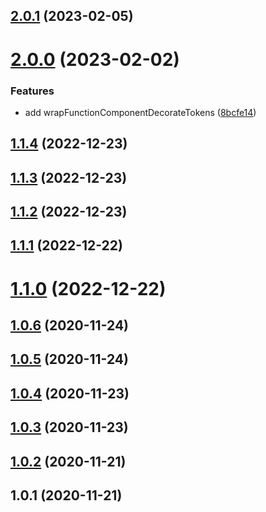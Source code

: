 ## [2.0.1](https://github.com/余聪/babel-helper-decorate-react/compare/v2.0.0...v2.0.1) (2023-02-05)

# [2.0.0](https://github.com/余聪/babel-helper-decorate-react/compare/v1.1.4...v2.0.0) (2023-02-02)

### Features

- add wrapFunctionComponentDecorateTokens ([8bcfe14](https://github.com/余聪/babel-helper-decorate-react/commit/8bcfe14ed7ef85c0a1a339d3ea834fea4ac3dcbf))

## [1.1.4](https://github.com/余聪/babel-helper-decorate-react/compare/v1.1.3...v1.1.4) (2022-12-23)

## [1.1.3](https://github.com/余聪/babel-helper-decorate-react/compare/v1.1.2...v1.1.3) (2022-12-23)

## [1.1.2](https://github.com/余聪/babel-helper-decorate-react/compare/v1.1.1...v1.1.2) (2022-12-23)

## [1.1.1](https://github.com/余聪/babel-helper-decorate-react/compare/v1.1.0...v1.1.1) (2022-12-22)

# [1.1.0](https://github.com/余聪/babel-helper-decorate-react/compare/v1.0.6...v1.1.0) (2022-12-22)

## [1.0.6](https://github.com/余聪/babel-helper-decorate-react/compare/v1.0.5...v1.0.6) (2020-11-24)

## [1.0.5](https://github.com/余聪/babel-helper-decorate-react/compare/v1.0.4...v1.0.5) (2020-11-24)

## [1.0.4](https://github.com/余聪/babel-helper-decorate-react/compare/v1.0.3...v1.0.4) (2020-11-23)

## [1.0.3](https://github.com/余聪/babel-helper-decorate-react/compare/v1.0.2...v1.0.3) (2020-11-23)

## [1.0.2](https://github.com/余聪/babel-helper-decorate-react/compare/v1.0.1...v1.0.2) (2020-11-21)

## 1.0.1 (2020-11-21)

